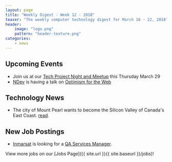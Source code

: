 ```yaml
---
layout: page
title: "Weekly Digest - Week 12 - 2018"
teaser: "The weekly computer technology digest for March 16 - 22, 2018"
header:
    image: "logo.png"
    pattern: "header-texture.png"
categories:
    - news
---
```


## Upcoming Events

* Join us at our [Tech Project Night and Meetup][meetup] this Thursday March 29
* [NDev][ndev] is having a talk on [Optimism for the Web](https://www.meetup.com/NDevMeetup/events/248809067/)

## Technology News

* The city of Mount Pearl wants to become the Silicon Valley of Canada's East Coast. [read](http://vocm.com/news/mount-pearl-sets-eyes-on-50-million-prize-to-strengthen-tech-industry/).

## New Job Postings

* [Inmarsat][inmarsat] is looking for a [QA Services Manager](https://www.careerbeacon.com/en/posting/735553/inmarsat/qa-services-manager/st-john-s).

View more jobs on our [Jobs Page]({{ site.url }}{{ site.baseurl }}/jobs)!

[meetup]:https://www.meetup.com/Computer-Technology-Society-of-Newfoundland-and-Labrador/events/wzrpgpyxfbmc/

[blockchainnl]:https://www.facebook.com/blockchainnl/
[gamedevnl]:http://gamedevnl.org
[hackinghealth]:https://www.facebook.com/HHStJohnsNL/
[ladieslearningcode]:https://www.canadalearningcode.ca/chapters/st-johns/
[muncompsci]:https://muncompsci.ca/

[bluedrop]:http://www.bluedroplearningnetworks.com/
[celtx]:https://www.celtx.com
[chummy]:https://chummygames.com
[clockworkfox]:http://clockworkfoxstudios.com
[colab]:https://www.colabsoftware.com/
[compusult]:http://www.compusult.net/
[hyperloop]:https://paradigmhyperloop.com/
[infotech]:http://www.infotechsolutions.com/
[inmarsat]:https://www.inmarsat.com/
[integrated]:http://integrated-informatics.com/
[keyassets]:https://www.keyassetsnl.ca/
[kraken]:http://krakenrobotics.com/
[mysa]:https://getmysa.com/
[nalcor]:https://nalcorenergy.com/
[ndev]:https://www.meetup.com/ndevmeetup/
[nlc]:http://www.nlliquor.com/
[nlchi]:https://www.nlchi.nl.ca/
[otherocean]:http://www.otherocean.com/
[peachy]:https://www.peachylife.ca/
[provident]:https://provident10.ca/
[quidder]:https://qwidder.com/
[quorum]:http://www.quorumdms.com/
[radient]:http://radient360.com/
[solace]:https://www.solace.ca/
[subc]:http://subcimaging.com/
[triware]:http://triware.ca/
[verafin]:https://verafin.com
[heyorca]:https://www.heyorca.com/
[zedit]:http://www.zedit.com/
